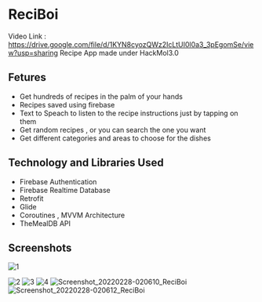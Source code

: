 # ReciBoi

Video Link : https://drive.google.com/file/d/1KYN8cyozQWz2IcLtUI0l0a3_3pEgomSe/view?usp=sharing
Recipe App made under HackMol3.0

## Fetures

- Get hundreds of recipes in the palm of your hands
- Recipes saved using firebase
- Text to Speach to listen to the recipe instructions just by tapping on them
- Get random recipes , or you can search the one you want
- Get different categories and areas to choose for the dishes

## Technology and Libraries Used

- Firebase Authentication
- Firebase Realtime Database
- Retrofit 
- Glide
- Coroutines , MVVM Architecture
- TheMealDB API


## Screenshots

![1](https://user-images.githubusercontent.com/75999921/155899220-e178a14b-d8a6-4320-9ff2-02856a1ea32d.jpg)

![2](https://user-images.githubusercontent.com/75999921/155899242-ec481d57-3cfb-49e8-bde7-144528f2352f.jpg)
![3](https://user-images.githubusercontent.com/75999921/155899246-d83eb81c-278c-40fd-ad07-1f4fe7badf36.jpg)
![4](https://user-images.githubusercontent.com/75999921/155899250-279352d7-7cff-447f-87b0-8d0400804183.jpg)
![Screenshot_20220228-020610_ReciBoi](https://user-images.githubusercontent.com/75999921/155899255-86850fb3-5693-4b20-9c88-770e722b7c90.jpg)
![Screenshot_20220228-020612_ReciBoi](https://user-images.githubusercontent.com/75999921/155899256-bc48707b-6862-4247-b4c9-bd0e4d8ae420.jpg)
